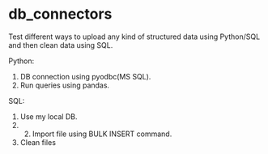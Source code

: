# db_connectors
Test different ways to upload any kind of structured data using Python/SQL and then clean data using SQL. 

Python:
1. DB connection using pyodbc(MS SQL).
2. Run queries using pandas.

SQL:
1. Use my local DB.
2. 2. Import file using BULK INSERT command.
3. Clean files
